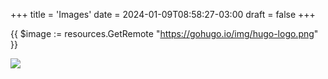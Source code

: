 +++
title = 'Images'
date = 2024-01-09T08:58:27-03:00
draft = false
+++


{{ $image := resources.GetRemote "https://gohugo.io/img/hugo-logo.png" }}

<img src="https://gohugo.io/img/hugo-logo.png">
